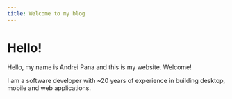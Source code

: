 ```yaml
---
title: Welcome to my blog
---
```


# Hello!
Hello, my name is Andrei Pana and this is my website. Welcome!

I am a software developer with ~20 years of experience in building desktop, mobile and web applications.

